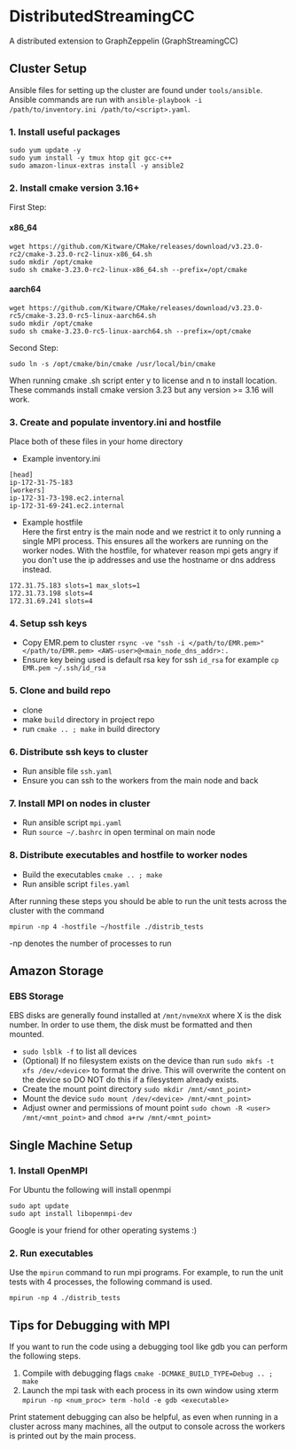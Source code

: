 # DistributedStreamingCC
A distributed extension to GraphZeppelin (GraphStreamingCC)

## Cluster Setup
Ansible files for setting up the cluster are found under `tools/ansible`.  
Ansible commands are run with `ansible-playbook -i /path/to/inventory.ini /path/to/<script>.yaml`.

### 1. Install useful packages
```
sudo yum update -y
sudo yum install -y tmux htop git gcc-c++
sudo amazon-linux-extras install -y ansible2
```

### 2. Install cmake version 3.16+
First Step:
#### x86_64
```
wget https://github.com/Kitware/CMake/releases/download/v3.23.0-rc2/cmake-3.23.0-rc2-linux-x86_64.sh
sudo mkdir /opt/cmake
sudo sh cmake-3.23.0-rc2-linux-x86_64.sh --prefix=/opt/cmake
```
#### aarch64
```
wget https://github.com/Kitware/CMake/releases/download/v3.23.0-rc5/cmake-3.23.0-rc5-linux-aarch64.sh
sudo mkdir /opt/cmake
sudo sh cmake-3.23.0-rc5-linux-aarch64.sh --prefix=/opt/cmake
```
Second Step:
```
sudo ln -s /opt/cmake/bin/cmake /usr/local/bin/cmake
```
When running cmake .sh script enter y to license and n to install location.  
These commands install cmake version 3.23 but any version >= 3.16 will work.

### 3. Create and populate inventory.ini and hostfile
Place both of these files in your home directory
* Example inventory.ini
```
[head]
ip-172-31-75-183
[workers]
ip-172-31-73-198.ec2.internal
ip-172-31-69-241.ec2.internal
```
* Example hostfile  
Here the first entry is the main node and we restrict it to only running a single MPI process. This ensures all the workers are running on the worker nodes. With the hostfile, for whatever reason mpi gets angry if you don't use the ip addresses and use the hostname or dns address instead. 
```
172.31.75.183 slots=1 max_slots=1
172.31.73.198 slots=4
172.31.69.241 slots=4
```

### 4. Setup ssh keys
* Copy EMR.pem to cluster `rsync -ve "ssh -i </path/to/EMR.pem>" </path/to/EMR.pem> <AWS-user>@<main_node_dns_addr>:.`
* Ensure key being used is default rsa key for ssh `id_rsa` for example `cp EMR.pem ~/.ssh/id_rsa`

### 5. Clone and build repo
* clone
* make `build` directory in project repo
* run `cmake .. ; make` in build directory

### 6. Distribute ssh keys to cluster
* Run ansible file `ssh.yaml`
* Ensure you can ssh to the workers from the main node and back

### 7. Install MPI on nodes in cluster
* Run ansible script `mpi.yaml`
* Run `source ~/.bashrc` in open terminal on main node
### 8. Distribute executables and hostfile to worker nodes
* Build the executables `cmake .. ; make`
* Run ansible script `files.yaml`

After running these steps you should be able to run the unit tests across the cluster with the command
```
mpirun -np 4 -hostfile ~/hostfile ./distrib_tests
```
-np denotes the number of processes to run

## Amazon Storage
### EBS Storage
EBS disks are generally found installed at `/mnt/nvmeXnX` where X is the disk number. In order to use them, the disk must be formatted and then mounted.
* `sudo lsblk -f` to list all devices
* (Optional) If no filesystem exists on the device than run `sudo mkfs -t xfs /dev/<device>` to format the drive. This will overwrite the content on the device so DO NOT do this if a filesystem already exists.
* Create the mount point directory `sudo mkdir /mnt/<mnt_point>`
* Mount the device `sudo mount /dev/<device> /mnt/<mnt_point>`
* Adjust owner and permissions of mount point `sudo chown -R <user> /mnt/<mnt_point>` and `chmod a+rw /mnt/<mnt_point>` 

## Single Machine Setup

### 1. Install OpenMPI
For Ubuntu the following will install openmpi
```
sudo apt update
sudo apt install libopenmpi-dev
```
Google is your friend for other operating systems :)

### 2. Run executables
Use the `mpirun` command to run mpi programs. For example, to run the unit tests with 4 processes, the following command is used.
```
mpirun -np 4 ./distrib_tests
```

## Tips for Debugging with MPI
If you want to run the code using a debugging tool like gdb you can perform the following steps.
1. Compile with debugging flags `cmake -DCMAKE_BUILD_TYPE=Debug .. ; make`
2. Launch the mpi task with each process in its own window using xterm `mpirun -np <num_proc> term -hold -e gdb <executable>`

Print statement debugging can also be helpful, as even when running in a cluster across many machines, all the output to console across the workers is printed out by the main process. 
